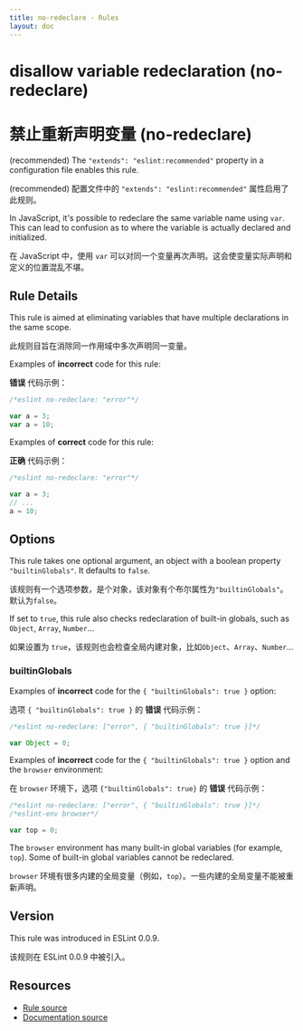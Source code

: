 ```yaml
---
title: no-redeclare - Rules
layout: doc
---
```

<!-- Note: No pull requests accepted for this file. See README.md in the root directory for details. -->

# disallow variable redeclaration (no-redeclare)

# 禁止重新声明变量 (no-redeclare)

(recommended) The `"extends": "eslint:recommended"` property in a configuration file enables this rule.

(recommended) 配置文件中的 `"extends": "eslint:recommended"` 属性启用了此规则。

In JavaScript, it's possible to redeclare the same variable name using `var`. This can lead to confusion as to where the variable is actually declared and initialized.

在 JavaScript 中，使用 `var` 可以对同一个变量再次声明。这会使变量实际声明和定义的位置混乱不堪。

## Rule Details

This rule is aimed at eliminating variables that have multiple declarations in the same scope.

此规则目旨在消除同一作用域中多次声明同一变量。

Examples of **incorrect** code for this rule:

**错误** 代码示例：

```js
/*eslint no-redeclare: "error"*/

var a = 3;
var a = 10;
```

Examples of **correct** code for this rule:

**正确** 代码示例：

```js
/*eslint no-redeclare: "error"*/

var a = 3;
// ...
a = 10;
```

## Options

This rule takes one optional argument, an object with a boolean property `"builtinGlobals"`. It defaults to `false`.

该规则有一个选项参数，是个对象，该对象有个布尔属性为`"builtinGlobals"`。默认为`false`。

If set to `true`, this rule also checks redeclaration of built-in globals, such as `Object`, `Array`, `Number`...

如果设置为 `true`，该规则也会检查全局内建对象，比如`Object`、`Array`、`Number`...

### builtinGlobals

Examples of **incorrect** code for the `{ "builtinGlobals": true }` option:

选项 `{ "builtinGlobals": true }` 的 **错误** 代码示例：

```js
/*eslint no-redeclare: ["error", { "builtinGlobals": true }]*/

var Object = 0;
```

Examples of **incorrect** code for the `{ "builtinGlobals": true }` option and the `browser` environment:

在 `browser` 环境下，选项 `{"builtinGlobals": true}` 的 **错误** 代码示例：

```js
/*eslint no-redeclare: ["error", { "builtinGlobals": true }]*/
/*eslint-env browser*/

var top = 0;
```

The `browser` environment has many built-in global variables (for example, `top`). Some of built-in global variables cannot be redeclared.

`browser` 环境有很多内建的全局变量（例如，`top`）。一些内建的全局变量不能被重新声明。

## Version

This rule was introduced in ESLint 0.0.9.

该规则在 ESLint 0.0.9 中被引入。

## Resources

* [Rule source](https://github.com/eslint/eslint/tree/master/lib/rules/no-redeclare.js)
* [Documentation source](https://github.com/eslint/eslint/tree/master/docs/rules/no-redeclare.md)
